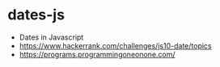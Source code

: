 # dates-js
- Dates in Javascript
- https://www.hackerrank.com/challenges/js10-date/topics
- https://programs.programmingoneonone.com/
